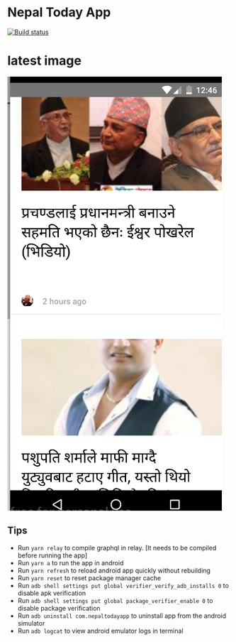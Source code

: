 # Nepal Today App

[![Build status](https://build.appcenter.ms/v0.1/apps/dcdc5d16-bf47-4a9a-bec9-a4d30faa77a3/branches/ms-appcenter-integration/badge)](https://appcenter.ms)

# latest image
![image](/assets/images/screenshot.png)

## Tips
* Run `yarn relay` to compile graphql in relay. [It needs to be compiled before running the app]
* Run `yarn a` to run the app in android
* Run `yarn refresh` to reload android app quickly without rebuilding
* Run `yarn reset` to reset package manager cache
* Run `adb shell settings put global verifier_verify_adb_installs 0` to disable apk verification
* Run `adb shell settings put global package_verifier_enable 0` to disable package verification
* Run `adb uninstall com.nepaltodayapp` to uninstall app from the android simulator
* Run `adb logcat` to view android emulator logs in terminal
